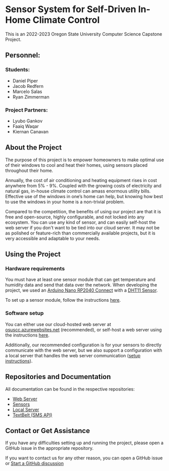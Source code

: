 # Sensor System for Self-Driven In-Home Climate Control
This is an 2022-2023 Oregon State University Computer Science Capstone Project.

## Personnel:
### Students:
- Daniel Piper
- Jacob Redfern
- Marcelo Salas
- Ryan Zimmerman

### Project Partners:
- Lyubo Gankov
- Faaiq Waqar
- Kiernan Canavan

## About the Project
The purpose of this project is to empower homeowners to make optimal use of their windows to cool and heat their homes, using sensors placed throughout their home.

Annually, the cost of air conditioning and heating equipment rises in cost anywhere from 5% - 9%. Coupled with the growing costs of electricity and natural gas, in-house climate control can amass enormous utility bills. Effective use of the windows in one’s home can help, but knowing how best to use the windows in your home is a non-trivial problem.

Compared to the competition, the benefits of using our project are that it is free and open-source, highly configurable, and not locked into any ecosystem. You can use any kind of sensor, and can easily self-host the web server if you don't want to be tied into our cloud server. It may not be as polished or feature-rich than commercially available projects, but it is very accessible and adaptable to your needs.

## Using the Project
### Hardware requirements
You must have at least one sensor module that can get temperature and humidity data and send that data over the network. When developing the project, we used an [Arduino Nano RP2040 Connect](https://store.arduino.cc/products/arduino-nano-rp2040-connect) with a [DHT11 Sensor](https://www.adafruit.com/product/386).

To set up a sensor module, follow the instructions [here](https://github.com/sensor-climate-control/scc-sensor).

### Software setup
You can either use our cloud-hosted web server at [osuscc.azurewebsites.net](https://osuscc.azurewebsites.net) (recommended), or self-host a web server using the instructions [here](https://github.com/sensor-climate-control/scc-web#self-hosting).

Additionally, our recommended configuration is for your sensors to directly communicate with the web server, but we also support a configuration with a local server that handles the web server communication ([setup instructions](https://github.com/sensor-climate-control/scc-local-server)).

## Repositories and Documentation
All documentation can be found in the respective repositories:
- [Web Server](https://github.com/sensor-climate-control/scc-web)
- [Sensors](https://github.com/sensor-climate-control/scc-sensor)
- [Local Server](https://github.com/sensor-climate-control/scc-local-server)
- [TextBelt (SMS API)](https://github.com/sensor-climate-control/textbelt)

## Contact or Get Assistance
If you have any difficulties setting up and running the project, please open a GitHub issue in the appropriate repository.

If you want to contact us for any other reason, you can open a GitHub issue or [Start a GitHub discussion](https://github.com/orgs/sensor-climate-control/discussions/new/choose)
